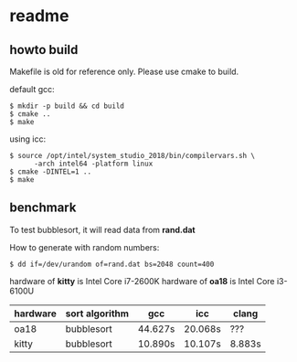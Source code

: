 # readme

## howto build

Makefile is old for reference only.
Please use cmake to build.

default gcc:

```
$ mkdir -p build && cd build
$ cmake ..
$ make
```

using icc:
```
$ source /opt/intel/system_studio_2018/bin/compilervars.sh \
      -arch intel64 -platform linux
$ cmake -DINTEL=1 ..
$ make
```


## benchmark

To test bubblesort, it will read data from __rand.dat__

How to generate with random numbers:
```
$ dd if=/dev/urandom of=rand.dat bs=2048 count=400
```

hardware of **kitty** is Intel Core i7-2600K
hardware of **oa18** is Intel Core i3-6100U

| hardware | sort algorithm | gcc | icc | clang |
|----------|----------------|-----|-----|-------|
| oa18     | bubblesort | 44.627s | 20.068s | ??? |
| kitty    | bubblesort | 10.890s | 10.107s | 8.883s |

